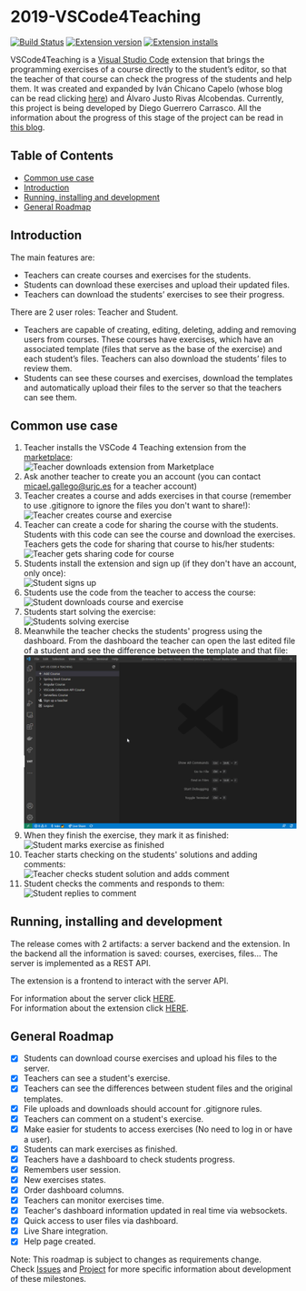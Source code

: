 # 2019-VSCode4Teaching

[![Build Status](https://api.travis-ci.com/codeurjc-students/2019-VSCode4Teaching.svg?branch=master)](https://app.travis-ci.com/github/codeurjc-students/2019-VSCode4Teaching)
[![Extension version](https://vsmarketplacebadge.apphb.com/version-short/VSCode4Teaching.vscode4teaching.svg)](https://marketplace.visualstudio.com/items?itemName=VSCode4Teaching.vscode4teaching)
[![Extension installs](https://vsmarketplacebadge.apphb.com/installs/VSCode4Teaching.vscode4teaching.svg)](https://marketplace.visualstudio.com/items?itemName=VSCode4Teaching.vscode4teaching)

VSCode4Teaching is a [Visual Studio Code](https://code.visualstudio.com) extension that brings the programming exercises of a course directly to the student’s editor, so that the teacher of that course can check the progress of the students and help them. It was created and expanded by Iván Chicano Capelo (whose blog can be read clicking [here](https://medium.com/@ivchicano)) and Álvaro Justo Rivas Alcobendas. Currently, this project is being developed by Diego Guerrero Carrasco. All the information about the progress of this stage of the project can be read in [this blog](https://medium.com/@diego-guerrero).

## Table of Contents

- [Common use case](README.md#common-use-case)
- [Introduction](README.md#introduction)
- [Running, installing and development](README.md#running-installing-and-development)
- [General Roadmap](README.md#general-roadmap)

## Introduction

The main features are:

- Teachers can create courses and exercises for the students.
- Students can download these exercises and upload their updated files.
- Teachers can download the students’ exercises to see their progress.  

There are 2 user roles: Teacher and Student.

- Teachers are capable of creating, editing, deleting, adding and removing users from courses. These courses have exercises, which have an associated template (files that serve as the base of the exercise) and each student’s files. Teachers can also download the students’ files to review them.
- Students can see these courses and exercises, download the templates and automatically upload their files to the server so that the teachers can see them.

## Common use case

1. Teacher installs the VSCode 4 Teaching extension from the [marketplace](https://marketplace.visualstudio.com/items?itemName=VSCode4Teaching.vscode4teaching):  
    ![Teacher downloads extension from Marketplace](readme_resources/marketplace_v4t.png)
2. Ask another teacher to create you an account (you can contact micael.gallego@urjc.es for a teacher account)
3. Teacher creates a course and adds exercises in that course (remember to use .gitignore to ignore the files you don't want to share!):  
    ![Teacher creates course and exercise](readme_resources/teacher_creates_exercise.gif)
4. Teacher can create a code for sharing the course with the students. Students with this code can see the course and download the exercises. Teachers gets the code for sharing that course to his/her students:  
    ![Teacher gets sharing code for course](readme_resources/teacher_sharing_code.gif)
5. Students install the extension and sign up (if they don't have an account, only once):  
    ![Student signs up](readme_resources/student_signs_up.gif)
6. Students use the code from the teacher to access the course:  
    ![Student downloads course and exercise](readme_resources/student_gets_course.gif)  
7. Students start solving the exercise:  
    ![Students solving exercise](readme_resources/student_solving_exercise.gif)
8. Meanwhile the teacher checks the students' progress using the dashboard. From the dashboard the teacher can open the last edited file of a student and see the difference between the template and that file:  
    ![Teacher checks progress](readme_resources/teacher_checks_progress.gif)
9. When they finish the exercise, they mark it as finished:  
    ![Student marks exercise as finished](readme_resources/student_finish_exercise.gif)
10. Teacher starts checking on the students' solutions and adding comments:  
    ![Teacher checks student solution and adds comment](readme_resources/teacher_creates_comment.gif)
11. Student checks the comments and responds to them:  
    ![Student replies to comment](readme_resources/student_replies_comment.gif)

## Running, installing and development

The release comes with 2 artifacts: a server backend and the extension.
In the backend all the information is saved: courses, exercises, files… The server is implemented as a REST API.

The extension is a frontend to interact with the server API.

For information about the server click [HERE](/vscode4teaching-server/README.md).  
For information about the extension click [HERE](/vscode4teaching-extension/README.md).

## General Roadmap

- [x] Students can download course exercises and upload his files to the server.
- [X] Teachers can see a student's exercise.
- [X] Teachers can see the differences between student files and the original templates.
- [X] File uploads and downloads should account for .gitignore rules.  
- [X] Teachers can comment on a student's exercise.  
- [X] Make easier for students to access exercises (No need to log in or have a user).
- [X] Students can mark exercises as finished.  
- [X] Teachers have a dashboard to check students progress.
- [X] Remembers user session.
- [X] New exercises states.
- [X] Order dashboard columns.
- [X] Teachers can monitor exercises time.
- [X] Teacher's dashboard information updated in real time via websockets.
- [X] Quick access to user files via dashboard.
- [X] Live Share integration.
- [X] Help page created.

Note: This roadmap is subject to changes as requirements change.  
Check [Issues](https://github.com/codeurjc-students/2019-VSCode4Teaching/issues) and [Project](https://github.com/codeurjc-students/2019-VSCode4Teaching/projects) for more specific information about development of these milestones.
